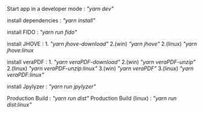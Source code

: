 Start app in a developer mode : *"yarn dev"*

install dependencies : *"yarn install"*

install FIDO : *"yarn run fido"*

install JHOVE : 1. *"yarn jhove-download"*
                2.(win) *"yarn jhove"* 
                2.(linux) *"yarn jhove:linux*

install veraPDF : 1. *"yarn veraPDF-download"*
                  2.(win) *"yarn veraPDF-unzip"*
                  2.(linux) *"yarn veraPDF-unzip:linux"*
                  3.(win) *"yarn veraPDF"*
                  3.(linux) *"yarn veraPDF:linux"*

install Jpylyzer : *"yarn run jpylyzer"*

Production Build : *"yarn run dist"*
Production Build (linux) : *"yarn run dist:linux"*
